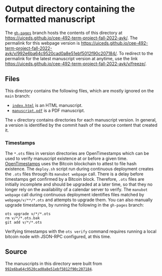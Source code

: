 # Output directory containing the formatted manuscript

The [`gh-pages`](https://github.com/uiceds/cee-492-term-project-fall-2022-avk/tree/gh-pages) branch hosts the contents of this directory at <https://uiceds.github.io/cee-492-term-project-fall-2022-avk/>.
The permalink for this webpage version is <https://uiceds.github.io/cee-492-term-project-fall-2022-avk/v/992e6ba64c9520cad0a8e51ebf5012f90c207184/>.
To redirect to the permalink for the latest manuscript version at anytime, use the link <https://uiceds.github.io/cee-492-term-project-fall-2022-avk/v/freeze/>.

## Files

This directory contains the following files, which are mostly ignored on the `main` branch:

+ [`index.html`](index.html) is an HTML manuscript.
+ [`manuscript.pdf`](manuscript.pdf) is a PDF manuscript.

The `v` directory contains directories for each manuscript version.
In general, a version is identified by the commit hash of the source content that created it.

### Timestamps

The `*.ots` files in version directories are OpenTimestamps which can be used to verify manuscript existence at or before a given time.
[OpenTimestamps](https://opentimestamps.org/) uses the Bitcoin blockchain to attest to file hash existence.
The `deploy.sh` script run during continuous deployment creates the `.ots` files through its `manubot webpage` call.
There is a delay before timestamps get confirmed by a Bitcoin block.
Therefore, `.ots` files are initially incomplete and should be upgraded at a later time, so that they no longer rely on the availability of a calendar server to verify.
The `manubot webpage` call during continuous deployment identifies files matched by `webpage/v/**/*.ots` and attempts to upgrade them.
You can also manually upgrade timestamps, by running the following in the `gh-pages` branch:

```shell
ots upgrade v/*/*.ots
rm v/*/*.ots.bak
git add v/*/*.ots
```

Verifying timestamps with the `ots verify` command requires running a local bitcoin node with JSON-RPC configured, at this time.

## Source

The manuscripts in this directory were built from
[`992e6ba64c9520cad0a8e51ebf5012f90c207184`](https://github.com/uiceds/cee-492-term-project-fall-2022-avk/commit/992e6ba64c9520cad0a8e51ebf5012f90c207184).
